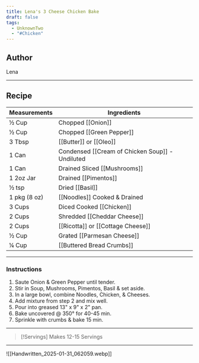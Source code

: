 ```yaml
---
title: Lena's 3 Cheese Chicken Bake
draft: false
tags:
  - UnknownTwo
  - "#Chicken"
---
```

## Author
Lena
___
## Recipe

| Measurements | Ingredients               |
| :----------- | ------------------------- |
| ½ Cup             | Chopped [[Onion]]                                |
| ½ Cup             | Chopped [[Green Pepper]]                         |
| 3 Tbsp            | [[Butter]] or [[Oleo]]                           |
| 1 Can             | Condensed [[Cream of Chicken Soup]] - Undiluted |
| 1 Can             | Drained Sliced [[Mushrooms]]                    |
| 1 2oz Jar         | Drained [[Pimentos]]                             |
| ½ tsp             | Dried [[Basil]]                                  |
| 1 pkg (8 oz)      | [[Noodles]] Cooked & Drained                     |
| 3 Cups            | Diced Cooked [[Chicken]]                         |
| 2 Cups            | Shredded [[Cheddar Cheese]]                     |
| 2 Cups            | [[Ricotta]] or [[Cottage Cheese]]                |
| ½ Cup             | Grated [[Parmesan Cheese]]                       |
| ¼ Cup             | [[Buttered Bread Crumbs]]                      |
___
### Instructions
1. Saute Onion & Green Pepper until tender.
2. Stir in Soup, Mushrooms, Pimentos, Basil & set aside.
3. In a large bowl, combine Noodles, Chicken, & Cheeses.
4. Add mixture from step 2 and mix well.
5. Pour into greased 13" x 9" x 2" pan.
6. Bake uncovered @ 350° for 40-45 min.
7. Sprinkle with crumbs & bake 15 min.
___

>[!Servings]
Makes 12-15 Servings

___
![[Handwritten_2025-01-31_062059.webp]]